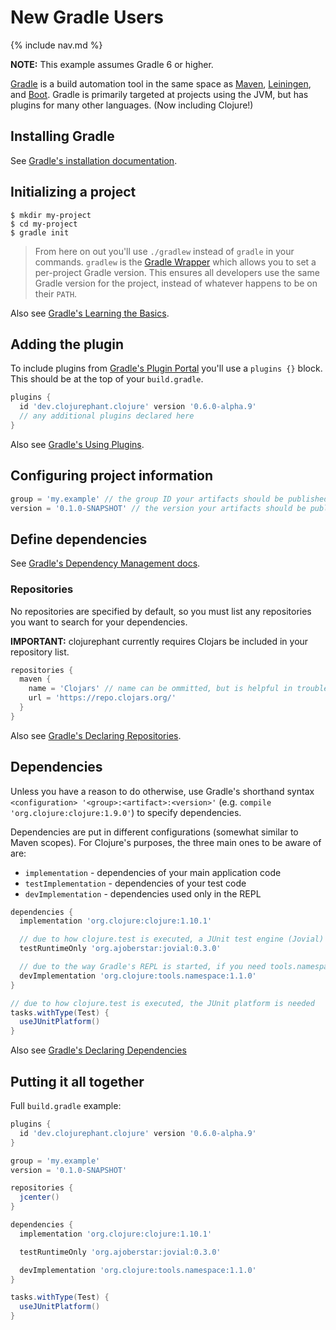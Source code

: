 # New Gradle Users

{% include nav.md %}

**NOTE:** This example assumes Gradle 6 or higher.

[Gradle](https://docs.gradle.org/current/userguide/userguide.html) is a build automation tool in the same space as [Maven](https://maven.apache.org), [Leiningen](https://leiningen.org), and [Boot](https://boot-clj.com). Gradle is primarily targeted at projects using the JVM, but has plugins for many other languages. (Now including Clojure!)

## Installing Gradle

See [Gradle's installation documentation](https://docs.gradle.org/current/userguide/installation.html).

## Initializing a project

```
$ mkdir my-project
$ cd my-project
$ gradle init
```

> From here on out you'll use `./gradlew` instead of `gradle` in your commands. `gradlew` is the [Gradle Wrapper](https://docs.gradle.org/current/userguide/gradle_wrapper.html) which allows you to set a per-project Gradle version. This ensures all developers use the same Gradle version for the project, instead of whatever happens to be on their `PATH`.

Also see [Gradle's Learning the Basics](https://docs.gradle.org/current/userguide/tutorial_using_tasks.html).

## Adding the plugin

To include plugins from [Gradle's Plugin Portal](https://plugins.gradle.org/) you'll use a `plugins {}` block. This should be at the top of your `build.gradle`.

```groovy
plugins {
  id 'dev.clojurephant.clojure' version '0.6.0-alpha.9'
  // any additional plugins declared here
}
```

Also see [Gradle's Using Plugins](https://docs.gradle.org/current/userguide/plugins.html).

## Configuring project information

```groovy
group = 'my.example' // the group ID your artifacts should be published under
version = '0.1.0-SNAPSHOT' // the version your artifacts should be published under
```

## Define dependencies

See [Gradle's Dependency Management docs](https://docs.gradle.org/current/userguide/core_dependency_management.html).

### Repositories

No repositories are specified by default, so you must list any repositories you want to search for your dependencies.

**IMPORTANT:** clojurephant currently requires Clojars be included in your repository list.

```groovy
repositories {
  maven {
    name = 'Clojars' // name can be ommitted, but is helpful in troubleshooting
    url = 'https://repo.clojars.org/'
  }
}
```

Also see [Gradle's Declaring Repositories](https://docs.gradle.org/current/userguide/declaring_repositories.html).

## Dependencies

Unless you have a reason to do otherwise, use Gradle's shorthand syntax `<configuration> '<group>:<artifact>:<version>'` (e.g. `compile 'org.clojure:clojure:1.9.0'`) to specify dependencies.

Dependencies are put in different configurations (somewhat similar to Maven scopes). For Clojure's purposes, the three main ones to be aware of are:

- `implementation` - dependencies of your main application code
- `testImplementation` - dependencies of your test code
- `devImplementation` - dependencies used only in the REPL

```groovy
dependencies {
  implementation 'org.clojure:clojure:1.10.1'

  // due to how clojure.test is executed, a JUnit test engine (Jovial) is needed
  testRuntimeOnly 'org.ajoberstar:jovial:0.3.0'

  // due to the way Gradle's REPL is started, if you need tools.namespace, you must be on 0.3+
  devImplementation 'org.clojure:tools.namespace:1.1.0'
}

// due to how clojure.test is executed, the JUnit platform is needed
tasks.withType(Test) {
  useJUnitPlatform()
}

```

Also see [Gradle's Declaring Dependencies](https://docs.gradle.org/current/userguide/declaring_dependencies.html)

## Putting it all together

Full `build.gradle` example:

```groovy
plugins {
  id 'dev.clojurephant.clojure' version '0.6.0-alpha.9'
}

group = 'my.example'
version = '0.1.0-SNAPSHOT'

repositories {
  jcenter()
}

dependencies {
  implementation 'org.clojure:clojure:1.10.1'

  testRuntimeOnly 'org.ajoberstar:jovial:0.3.0'

  devImplementation 'org.clojure:tools.namespace:1.1.0'
}

tasks.withType(Test) {
  useJUnitPlatform()
}
```

